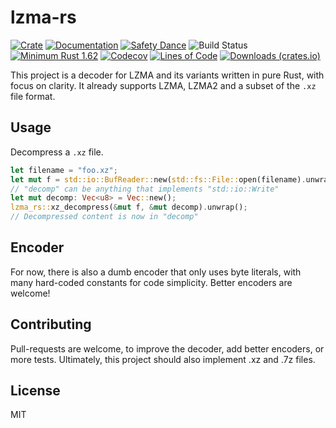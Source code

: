 # lzma-rs

[![Crate](https://img.shields.io/crates/v/lzma-rs.svg)](https://crates.io/crates/lzma-rs)
[![Documentation](https://docs.rs/lzma-rs/badge.svg)](https://docs.rs/lzma-rs)
[![Safety Dance](https://img.shields.io/badge/unsafe-forbidden-success.svg)](https://github.com/rust-secure-code/safety-dance/)
![Build Status](https://github.com/gendx/lzma-rs/workflows/Build%20and%20run%20tests/badge.svg)
[![Minimum Rust 1.62](https://img.shields.io/badge/rust-1.62%2B-orange.svg)](https://github.com/rust-lang/rust/blob/master/RELEASES.md#version-1620-2022-06-30)
[![Codecov](https://codecov.io/gh/gendx/lzma-rs/branch/master/graph/badge.svg?token=HVo74E0wzh)](https://codecov.io/gh/gendx/lzma-rs)
[![Lines of Code](https://tokei.rs/b1/github/gendx/lzma-rs?category=code)](https://github.com/XAMPPRocky/tokei_rs)
[![Downloads (crates.io)](https://img.shields.io/crates/d/lzma-rs?label=downloads)](https://crates.io/crates/lzma-rs)

This project is a decoder for LZMA and its variants written in pure Rust, with focus on clarity.
It already supports LZMA, LZMA2 and a subset of the `.xz` file format.

## Usage

Decompress a `.xz` file.

```rust
let filename = "foo.xz";
let mut f = std::io::BufReader::new(std::fs::File::open(filename).unwrap());
// "decomp" can be anything that implements "std::io::Write"
let mut decomp: Vec<u8> = Vec::new();
lzma_rs::xz_decompress(&mut f, &mut decomp).unwrap();
// Decompressed content is now in "decomp"
```

## Encoder

For now, there is also a dumb encoder that only uses byte literals, with many hard-coded constants for code simplicity.
Better encoders are welcome!

## Contributing

Pull-requests are welcome, to improve the decoder, add better encoders, or more tests.
Ultimately, this project should also implement .xz and .7z files.

## License

MIT

